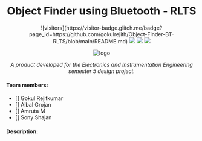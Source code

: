 <h1 align="center">Object Finder using Bluetooth - RLTS</h1>
<p align="center"> 
![visitors](https://visitor-badge.glitch.me/badge?page_id=https://github.com/gokulrejith/Object-Finder-BT-RLTS/blob/main/README.md)
<img src="https://img.shields.io/npm/dy/gokulrejith">
<img src="https://badges.frapsoft.com/os/v1/open-source.svg?v=103" >
<img src="https://img.shields.io/badge/PRs-welcome-brightgreen.svg?style=flat">
</p>
<p align="center">
<img align="center" src = "https://github.com/gokulrejith/Object-Finder-BT-RLTS/blob/main/Images/logo.png" alt = "logo" />
</p>
<p align="center"><i>A product developed for the Electronics and Instrumentation Engineering semester 5 design project.</i></p>

#### Team members: 
- [] Gokul Rejitkumar  
- [] Aibal Grojan  
- [] Amruta M 
- [] Sony Shajan 

#### Description:
